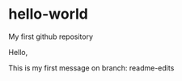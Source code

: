 # hello-world
My first github repository


Hello,

This is my first message on branch: readme-edits

